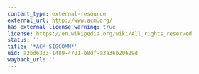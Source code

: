 ```yaml
---
content_type: external-resource
external_url: http://www.acm.org/
has_external_license_warning: true
license: https://en.wikipedia.org/wiki/All_rights_reserved
status: ''
title: '*ACM SIGCOMM*'
uid: a2bd6333-1489-4701-b8df-a3a36b20629d
wayback_url: ''
---
```

